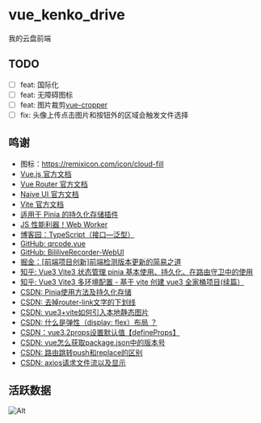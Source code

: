 # vue_kenko_drive

我的云盘前端

## TODO

- [ ] feat: 国际化
- [ ] feat: 无障碍图标
- [ ] feat: 图片裁剪[vue-cropper](https://github.com/xyxiao001/vue-cropper)
- [ ] fix: 头像上传点击图片和按钮外的区域会触发文件选择

## 鸣谢

- 图标：https://remixicon.com/icon/cloud-fill
- [Vue.js 官方文档](https://cn.vuejs.org/)
- [Vue Router 官方文档](https://router.vuejs.org/)
- [Naive UI 官方文档](https://www.naiveui.com/)
- [Vite 官方文档](https://cn.vitejs.dev/)
- [适用于 Pinia 的持久化存储插件](https://prazdevs.github.io/pinia-plugin-persistedstate/zh/)
- [JS 性能利器！Web Worker](https://yby.zone/note/frontend/js-worker.html)
- [博客园：TypeScript（接口—泛型）](https://www.cnblogs.com/jing-zhe/p/13061969.html)
- [GitHub: qrcode.vue](https://github.com/scopewu/qrcode.vue/blob/main/README-zh_cn.md)
- [GitHub: BililiveRecorder-WebUI](https://github.com/BililiveRecorder/BililiveRecorder-WebUI)
- [掘金：[前端项目创新]前端检测版本更新的简易之道](https://juejin.cn/post/6910395895485825037)
- [知乎: Vue3 Vite3 状态管理 pinia 基本使用、持久化、在路由守卫中的使用](https://zhuanlan.zhihu.com/p/572165769)
- [知乎: Vue3 Vite3 多环境配置 - 基于 vite 创建 vue3 全家桶项目(续篇）](https://zhuanlan.zhihu.com/p/571017133)
- [CSDN: Pinia使用方法及持久化存储](https://blog.csdn.net/m0_53808238/article/details/129751966)
- [CSDN: 去掉router-link文字的下划线](https://blog.csdn.net/weixin_52418790/article/details/117361939)
- [CSDN: vue3+vite如何引入本地静态图片](https://blog.csdn.net/weixin_57399180/article/details/128191707)
- [CSDN: 什么是弹性（display: flex）布局 ？](https://blog.csdn.net/weixin_41044151/article/details/114071215)
- [CSDN：vue3.2props设置默认值【defineProps】](https://blog.csdn.net/qq_45487080/article/details/123841563)
- [CSDN: vue怎么获取package.json中的版本号](https://blog.csdn.net/weixin_52335582/article/details/126529422)
- [CSDN: 路由跳转push和replace的区别](https://blog.csdn.net/ourring/article/details/130605265)
- [CSDN: axios请求文件流以及显示](https://blog.csdn.net/weixin_45936690/article/details/115325297)

## 活跃数据

![Alt](https://repobeats.axiom.co/api/embed/01a8984fbd9998e1b780dce7af875e5f71ba157f.svg "Repobeats analytics image")
